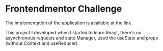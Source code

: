 # Frontendmentor Challenge

The implementation of the application is available at the [link](https://george-avsa.github.io/calculator-react/)

This project I developed when I started to learn React, there's no asynchronous requests and state Manager, used the useState and props (without Context and useReducer).
